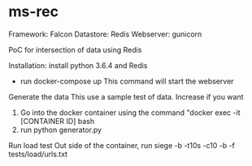 # ms-rec

Framework: Falcon
Datastore: Redis
Webserver: gunicorn

PoC for intersection of data using Redis

Installation: install python 3.6.4 and Redis
- run docker-compose up
This command will start the webserver

Generate the data
This use a sample test of data. Increase if you want
1. Go into the docker container using the command "docker exec -it [CONTAINER ID] bash
2. run python generator.py

Run load test
Out side of the container, run siege -b -t10s -c10  -b -f tests/load/urls.txt 
